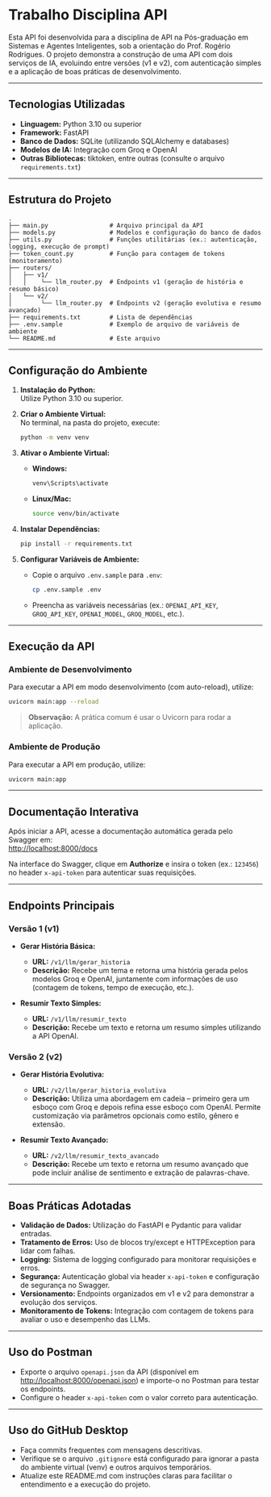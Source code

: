 # Trabalho Disciplina API

Esta API foi desenvolvida para a disciplina de API na Pós-graduação em Sistemas e Agentes Inteligentes, sob a orientação do Prof. Rogério Rodrigues. O projeto demonstra a construção de uma API com dois serviços de IA, evoluindo entre versões (v1 e v2), com autenticação simples e a aplicação de boas práticas de desenvolvimento.

---

## Tecnologias Utilizadas

- **Linguagem:** Python 3.10 ou superior
- **Framework:** FastAPI
- **Banco de Dados:** SQLite (utilizando SQLAlchemy e databases)
- **Modelos de IA:** Integração com Groq e OpenAI
- **Outras Bibliotecas:** tiktoken, entre outras (consulte o arquivo `requirements.txt`)

---

## Estrutura do Projeto

```
.
├── main.py                 # Arquivo principal da API
├── models.py               # Modelos e configuração do banco de dados
├── utils.py                # Funções utilitárias (ex.: autenticação, logging, execução de prompt)
├── token_count.py          # Função para contagem de tokens (monitoramento)
├── routers/
│   ├── v1/
│   │    └── llm_router.py  # Endpoints v1 (geração de história e resumo básico)
│   └── v2/
│        └── llm_router.py  # Endpoints v2 (geração evolutiva e resumo avançado)
├── requirements.txt        # Lista de dependências
├── .env.sample             # Exemplo de arquivo de variáveis de ambiente
└── README.md               # Este arquivo
```

---

## Configuração do Ambiente

1. **Instalação do Python:**  
   Utilize Python 3.10 ou superior.

2. **Criar o Ambiente Virtual:**  
   No terminal, na pasta do projeto, execute:
   ```bash
   python -m venv venv
   ```

3. **Ativar o Ambiente Virtual:**  
   - **Windows:**
     ```bash
     venv\Scripts\activate
     ```
   - **Linux/Mac:**
     ```bash
     source venv/bin/activate
     ```

4. **Instalar Dependências:**
   ```bash
   pip install -r requirements.txt
   ```

5. **Configurar Variáveis de Ambiente:**  
   - Copie o arquivo `.env.sample` para `.env`:
     ```bash
     cp .env.sample .env
     ```
   - Preencha as variáveis necessárias (ex.: `OPENAI_API_KEY`, `GROQ_API_KEY`, `OPENAI_MODEL`, `GROQ_MODEL`, etc.).

---

## Execução da API

### Ambiente de Desenvolvimento

Para executar a API em modo desenvolvimento (com auto-reload), utilize:
```bash
uvicorn main:app --reload
```
> **Observação:** A prática comum é usar o Uvicorn para rodar a aplicação.

### Ambiente de Produção

Para executar a API em produção, utilize:
```bash
uvicorn main:app
```

---

## Documentação Interativa

Após iniciar a API, acesse a documentação automática gerada pelo Swagger em:  
[http://localhost:8000/docs](http://localhost:8000/docs)

Na interface do Swagger, clique em **Authorize** e insira o token (ex.: `123456`) no header `x-api-token` para autenticar suas requisições.

---

## Endpoints Principais

### Versão 1 (v1)

- **Gerar História Básica:**  
  - **URL:** `/v1/llm/gerar_historia`  
  - **Descrição:** Recebe um tema e retorna uma história gerada pelos modelos Groq e OpenAI, juntamente com informações de uso (contagem de tokens, tempo de execução, etc.).

- **Resumir Texto Simples:**  
  - **URL:** `/v1/llm/resumir_texto`  
  - **Descrição:** Recebe um texto e retorna um resumo simples utilizando a API OpenAI.

### Versão 2 (v2)

- **Gerar História Evolutiva:**  
  - **URL:** `/v2/llm/gerar_historia_evolutiva`  
  - **Descrição:** Utiliza uma abordagem em cadeia – primeiro gera um esboço com Groq e depois refina esse esboço com OpenAI. Permite customização via parâmetros opcionais como estilo, gênero e extensão.

- **Resumir Texto Avançado:**  
  - **URL:** `/v2/llm/resumir_texto_avancado`  
  - **Descrição:** Recebe um texto e retorna um resumo avançado que pode incluir análise de sentimento e extração de palavras-chave.

---

## Boas Práticas Adotadas

- **Validação de Dados:** Utilização do FastAPI e Pydantic para validar entradas.
- **Tratamento de Erros:** Uso de blocos try/except e HTTPException para lidar com falhas.
- **Logging:** Sistema de logging configurado para monitorar requisições e erros.
- **Segurança:** Autenticação global via header `x-api-token` e configuração de segurança no Swagger.
- **Versionamento:** Endpoints organizados em v1 e v2 para demonstrar a evolução dos serviços.
- **Monitoramento de Tokens:** Integração com contagem de tokens para avaliar o uso e desempenho das LLMs.

---

## Uso do Postman

- Exporte o arquivo `openapi.json` da API (disponível em [http://localhost:8000/openapi.json](http://localhost:8000/openapi.json)) e importe-o no Postman para testar os endpoints.
- Configure o header `x-api-token` com o valor correto para autenticação.

---

## Uso do GitHub Desktop

- Faça commits frequentes com mensagens descritivas.
- Verifique se o arquivo `.gitignore` está configurado para ignorar a pasta do ambiente virtual (venv) e outros arquivos temporários.
- Atualize este README.md com instruções claras para facilitar o entendimento e a execução do projeto.